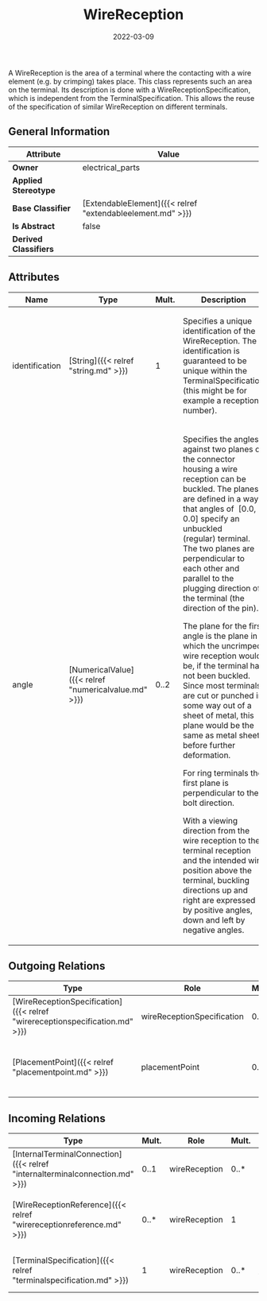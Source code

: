 ﻿---
title: WireReception
toc: false
type: specs
date: "2022-03-09"
draft: false
specification: VEC
version: 2.0.0
documentType: "Recommendation"
elementType: Class
classes:
  - WireReception
menu_name: vec-2.0.0
---
<p> A WireReception is the area of a terminal where the contacting with a wire element (e.g. by crimping) takes place. This class represents such an area on the terminal. Its description is done with a WireReceptionSpecification, which is independent from the TerminalSpecification. This allows the reuse of the specification of similar WireReception on different terminals.      </p>

## General Information

| Attribute               | Value |
|-------------------------|-------|
| **Owner**               | electrical_parts |
| **Applied Stereotype**  |   |
| **Base Classifier**     | [ExtendableElement]({{< relref "extendableelement.md" >}})<br/>  |
| **Is Abstract**         | false |
| **Derived Classifiers** |   |

## Attributes
|  Name  |  Type  |  Mult.  |  Description  |  Owning Classifier  |
|--------|--------|---------|---------------|--------------|
|identification | [String]({{< relref "string.md" >}}) | 1 | <p> Specifies a unique identification of the WireReception. The identification is guaranteed to be unique within the TerminalSpecification (this might be for example a reception number).      </p> | [WireReception]({{< relref "wirereception.md" >}}) |
|angle | [NumericalValue]({{< relref "numericalvalue.md" >}}) | 0..2 | <p> Specifies the angles against two planes of the connector housing a wire reception can be buckled. The planes are defined in a way, that angles of &#160;[0.0, 0.0] specify an unbuckled (regular)&#160;terminal. The two planes are perpendicular to each other and parallel to the plugging direction of the terminal (the direction of the pin).      </p>      <p> The plane for the first angle is the plane in which the uncrimped wire reception would be, if the terminal has not been buckled. Since most terminals are cut or punched in some way out of a sheet of metal, this plane would be the same as metal sheet before further deformation.      </p>      <p> For ring terminals the first plane is perpendicular to the bolt direction.      </p>      <p> With a viewing direction from the wire reception to the terminal reception and the intended wire position above the terminal, buckling directions up and right are expressed by positive angles, down and left by negative angles.      </p> | [WireReception]({{< relref "wirereception.md" >}}) |

## Outgoing Relations
|    Type  |   Role   |   Mult.   |   Mult.   |   Description   |
|----------|----------|-----------|-----------|-----------------|
| [WireReceptionSpecification]({{< relref "wirereceptionspecification.md" >}}) | wireReceptionSpecification | 0..1 | 0..* | References the WireReceptionSpecification that specifies the WireReception. |
| [PlacementPoint]({{< relref "placementpoint.md" >}}) | placementPoint | 0..1 | 0..* | <p> Specifies the <i>PlacementPoint</i> that represents this <i>WireReception</i> in a PlaceableElementSpecification.      </p> |
##  Incoming Relations
|    Type  |   Mult.  |   Role    |   Mult.   |   Description  |
|----------|----------|-----------|-----------|----------------|
| [InternalTerminalConnection]({{< relref "internalterminalconnection.md" >}}) | 0..1 | wireReception | 0..* | References the WireReceptions that participate in the InternalTerminalConnection. |
| [WireReceptionReference]({{< relref "wirereceptionreference.md" >}}) | 0..* | wireReception | 1 | <p> References the <i>WireReception</i> that is instanced by this <i>WireReceptionReference.</i>      </p> |
| [TerminalSpecification]({{< relref "terminalspecification.md" >}}) | 1 | wireReception | 0..* | Specifies the WireReceptions of the terminal described by the TerminalSpecification. |
